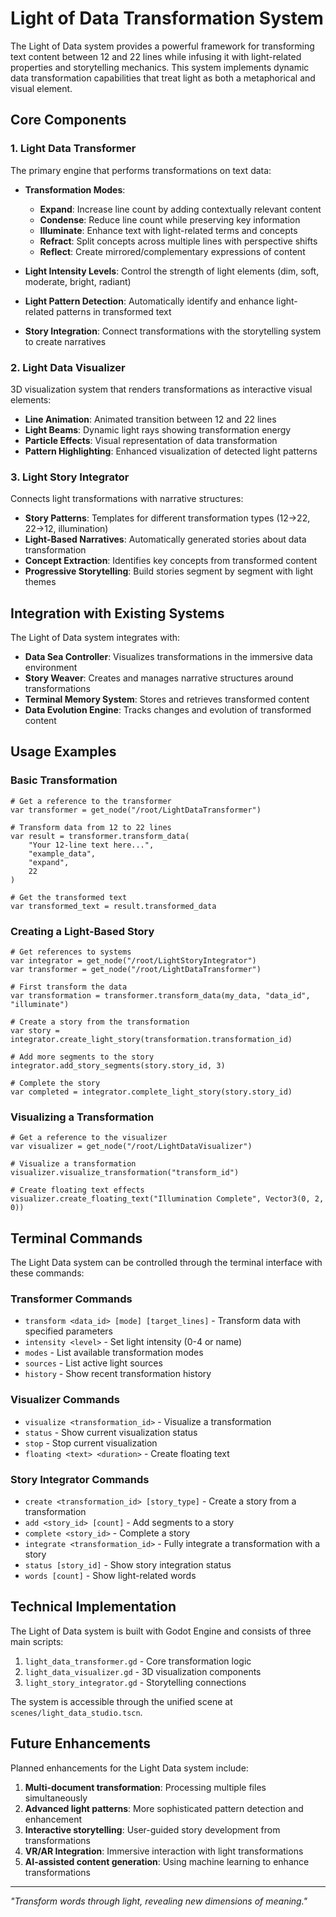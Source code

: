 # Light of Data Transformation System

The Light of Data system provides a powerful framework for transforming text content between 12 and 22 lines while infusing it with light-related properties and storytelling mechanics. This system implements dynamic data transformation capabilities that treat light as both a metaphorical and visual element.

## Core Components

### 1. Light Data Transformer

The primary engine that performs transformations on text data:

- **Transformation Modes**:
  - **Expand**: Increase line count by adding contextually relevant content
  - **Condense**: Reduce line count while preserving key information
  - **Illuminate**: Enhance text with light-related terms and concepts
  - **Refract**: Split concepts across multiple lines with perspective shifts
  - **Reflect**: Create mirrored/complementary expressions of content

- **Light Intensity Levels**: Control the strength of light elements (dim, soft, moderate, bright, radiant)
- **Light Pattern Detection**: Automatically identify and enhance light-related patterns in transformed text
- **Story Integration**: Connect transformations with the storytelling system to create narratives

### 2. Light Data Visualizer

3D visualization system that renders transformations as interactive visual elements:

- **Line Animation**: Animated transition between 12 and 22 lines
- **Light Beams**: Dynamic light rays showing transformation energy
- **Particle Effects**: Visual representation of data transformation
- **Pattern Highlighting**: Enhanced visualization of detected light patterns

### 3. Light Story Integrator

Connects light transformations with narrative structures:

- **Story Patterns**: Templates for different transformation types (12→22, 22→12, illumination)
- **Light-Based Narratives**: Automatically generated stories about data transformation
- **Concept Extraction**: Identifies key concepts from transformed content
- **Progressive Storytelling**: Build stories segment by segment with light themes

## Integration with Existing Systems

The Light of Data system integrates with:

- **Data Sea Controller**: Visualizes transformations in the immersive data environment
- **Story Weaver**: Creates and manages narrative structures around transformations
- **Terminal Memory System**: Stores and retrieves transformed content
- **Data Evolution Engine**: Tracks changes and evolution of transformed content

## Usage Examples

### Basic Transformation

```gdscript
# Get a reference to the transformer
var transformer = get_node("/root/LightDataTransformer")

# Transform data from 12 to 22 lines
var result = transformer.transform_data(
    "Your 12-line text here...", 
    "example_data",
    "expand",
    22
)

# Get the transformed text
var transformed_text = result.transformed_data
```

### Creating a Light-Based Story

```gdscript
# Get references to systems
var integrator = get_node("/root/LightStoryIntegrator")
var transformer = get_node("/root/LightDataTransformer")

# First transform the data
var transformation = transformer.transform_data(my_data, "data_id", "illuminate")

# Create a story from the transformation
var story = integrator.create_light_story(transformation.transformation_id)

# Add more segments to the story
integrator.add_story_segments(story.story_id, 3)

# Complete the story
var completed = integrator.complete_light_story(story.story_id)
```

### Visualizing a Transformation

```gdscript
# Get a reference to the visualizer
var visualizer = get_node("/root/LightDataVisualizer")

# Visualize a transformation
visualizer.visualize_transformation("transform_id")

# Create floating text effects
visualizer.create_floating_text("Illumination Complete", Vector3(0, 2, 0))
```

## Terminal Commands

The Light Data system can be controlled through the terminal interface with these commands:

### Transformer Commands

- `transform <data_id> [mode] [target_lines]` - Transform data with specified parameters
- `intensity <level>` - Set light intensity (0-4 or name)
- `modes` - List available transformation modes
- `sources` - List active light sources
- `history` - Show recent transformation history

### Visualizer Commands

- `visualize <transformation_id>` - Visualize a transformation
- `status` - Show current visualization status
- `stop` - Stop current visualization
- `floating <text> <duration>` - Create floating text

### Story Integrator Commands

- `create <transformation_id> [story_type]` - Create a story from a transformation
- `add <story_id> [count]` - Add segments to a story
- `complete <story_id>` - Complete a story
- `integrate <transformation_id>` - Fully integrate a transformation with a story
- `status [story_id]` - Show story integration status
- `words [count]` - Show light-related words

## Technical Implementation

The Light of Data system is built with Godot Engine and consists of three main scripts:

1. `light_data_transformer.gd` - Core transformation logic
2. `light_data_visualizer.gd` - 3D visualization components
3. `light_story_integrator.gd` - Storytelling connections

The system is accessible through the unified scene at `scenes/light_data_studio.tscn`.

## Future Enhancements

Planned enhancements for the Light Data system include:

1. **Multi-document transformation**: Processing multiple files simultaneously
2. **Advanced light patterns**: More sophisticated pattern detection and enhancement
3. **Interactive storytelling**: User-guided story development from transformations
4. **VR/AR Integration**: Immersive interaction with light transformations
5. **AI-assisted content generation**: Using machine learning to enhance transformations

---

*"Transform words through light, revealing new dimensions of meaning."*